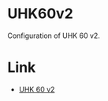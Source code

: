 # UHK60v2
Configuration of UHK 60 v2.

# Link
* [UHK 60 v2](https://ultimatehackingkeyboard.com/product/uhk60v2)